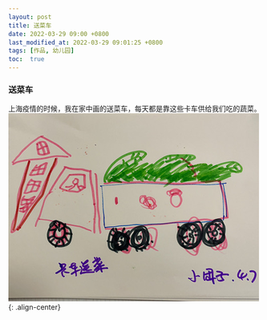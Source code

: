 ```yaml
---
layout: post
title: 送菜车
date: 2022-03-29 09:00 +0800
last_modified_at: 2022-03-29 09:01:25 +0800
tags: [作品, 幼儿园]
toc:  true
---
```


### 送菜车
上海疫情的时候，我在家中画的送菜车，每天都是靠这些卡车供给我们吃的蔬菜。
 <img src="/images/posts/2023-08-26/送菜车.JPG">{: .align-center}
